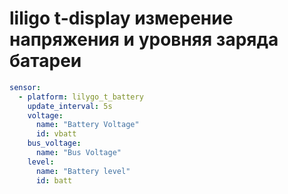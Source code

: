 # liligo t-display измерение напряжения и уровняя заряда батареи

```yaml
sensor:
  - platform: lilygo_t_battery
    update_interval: 5s
    voltage:
      name: "Battery Voltage"
      id: vbatt
    bus_voltage:
      name: "Bus Voltage"
    level:
      name: "Battery level"
      id: batt
```
